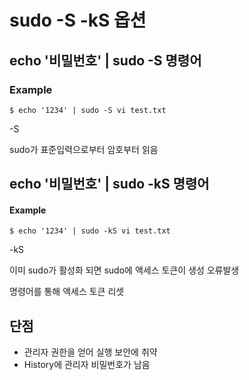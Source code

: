 # sudo -S -kS 옵션 
## echo '비밀번호' | sudo -S 명령어

### Example
```shell
$ echo '1234' | sudo -S vi test.txt
```

-S 

sudo가 표준입력으로부터 암호부터 읽음

## echo '비밀번호' | sudo -kS 명령어

#### Example
```shell
$ echo '1234' | sudo -kS vi test.txt
```

-kS

이미 sudo가 활성화 되면 sudo에 액세스 토큰이 생성 오류발생

명령어를 통해 액세스 토큰 리셋

## 단점
- 관리자 권한을 얻어 실행 보안에 취약
- History에 관리자 비밀번호가 남음